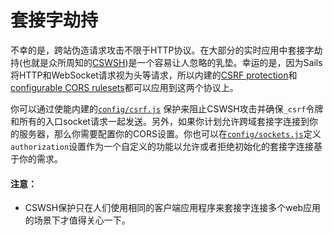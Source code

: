 # 套接字劫持
不幸的是，跨站伪造请求攻击不限于HTTP协议。在大部分的实时应用中套接字劫持(也就是众所周知的[CSWSH](http://www.christian-schneider.net/CrossSiteWebSocketHijacking.html))是一个容易让人忽略的乳垫。幸运的是，因为Sails将HTTP和WebSocket请求视为头等请求，所以内建的[CSRF protection](http://sailsjs.org/documentation/concepts/Security/CSRF.html)和[configurable CORS rulesets](http://sailsjs.org/documentation/concepts/Security/CORS.html)都可以应用到这两个协议上。

你可以通过使能内建的[`config/csrf.js`](http://sailsjs.org/documentation/anatomy/myApp/config/csrf.js.html) 保护来阻止CSWSH攻击并确保`_csrf`令牌和所有的入口socket请求一起发送。另外，如果你计划允许跨域套接字连接到你的服务器，那么你需要配置你的CORS设置。你也可以在[`config/sockets.js`](http://sailsjs.org/documentation/anatomy/myApp/config/sockets.js.html)定义`authorization`设置作为一个自定义的功能以允许或者拒绝初始化的套接字连接基于你的需求。


#### 注意：

+ CSWSH保护只在人们使用相同的客户端应用程序来套接字连接多个web应用的场景下才值得关心一下。





<docmeta name="displayName" value="Socket Hijacking">
